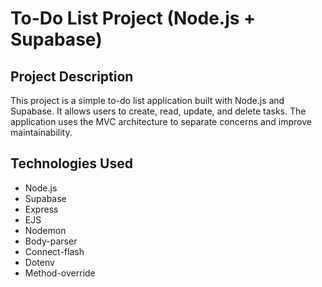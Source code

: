 # To-Do List Project (Node.js + Supabase)

## Project Description

This project is a simple to-do list application built with Node.js and Supabase. It allows users to create, read, update, and delete tasks. The application uses the MVC architecture to separate concerns and improve maintainability.

## Technologies Used

- Node.js
- Supabase
- Express
- EJS
- Nodemon
- Body-parser
- Connect-flash
- Dotenv
- Method-override
